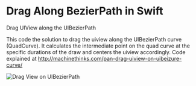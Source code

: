 # Drag Along BezierPath in Swift
Drag UIView along the UIBezierPath 

This code the solution to drag the uiview along the UIBezierPath curve (QuadCurve).
It calculates the intermediate point on the quad curve at the specific durations of the draw and centers the uiview accordingly.
Code explained at
http://machinethinks.com/pan-drag-uiview-on-uibeizure-curve/


![Drag View on UIBezierPath](https://github.com/sriscode/DragAlongBeizurePath/blob/master/output.gif)

